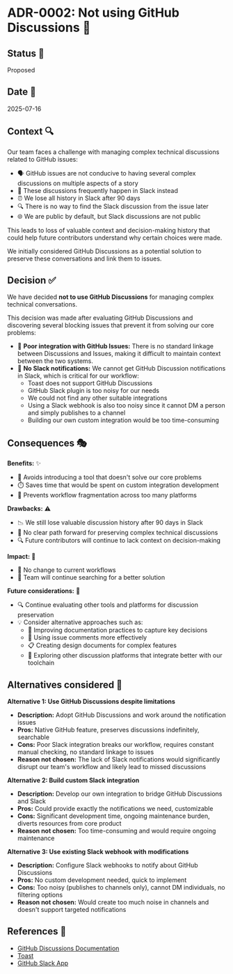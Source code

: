 # ADR-0002: Not using GitHub Discussions 💬

## Status 🚦

Proposed

## Date 📅

2025-07-16

## Context 🔍

Our team faces a challenge with managing complex technical discussions related to GitHub issues:

* 🗣️ GitHub issues are not conducive to having several complex discussions on multiple aspects of a story
* 💬 These discussions frequently happen in Slack instead
* ⏰ We lose all history in Slack after 90 days
* 🔍 There is no way to find the Slack discussion from the issue later
* 🌐 We are public by default, but Slack discussions are not public

This leads to loss of valuable context and decision-making history that could help future contributors understand why certain choices were made.

We initially considered GitHub Discussions as a potential solution to preserve these conversations and link them to issues.

## Decision ✅

We have decided **not to use GitHub Discussions** for managing complex technical conversations.

This decision was made after evaluating GitHub Discussions and discovering several blocking issues that prevent it from solving our core problems:

* 🔗 **Poor integration with GitHub Issues:** There is no standard linkage between Discussions and Issues, making it difficult to maintain context between the two systems.
* 🚫 **No Slack notifications:** We cannot get GitHub Discussion notifications in Slack, which is critical for our workflow:
  * Toast does not support GitHub Discussions
  * GitHub Slack plugin is too noisy for our needs
  * We could not find any other suitable integrations
  * Using a Slack webhook is also too noisy since it cannot DM a person and simply publishes to a channel
  * Building our own custom integration would be too time-consuming

## Consequences 🎭

**Benefits:** ✨

* 🎯 Avoids introducing a tool that doesn't solve our core problems
* ⏱️ Saves time that would be spent on custom integration development
* 🔄 Prevents workflow fragmentation across too many platforms

**Drawbacks:** ⚠️

* 📉 We still lose valuable discussion history after 90 days in Slack
* 🤷 No clear path forward for preserving complex technical discussions
* 🔍 Future contributors will continue to lack context on decision-making

**Impact:** 💫

* 🚦 No change to current workflows
* 🔎 Team will continue searching for a better solution

**Future considerations:** 🔮

* 🔍 Continue evaluating other tools and platforms for discussion preservation
* 💡 Consider alternative approaches such as:
  * 📝 Improving documentation practices to capture key decisions
  * 💭 Using issue comments more effectively
  * 📋 Creating design documents for complex features
  * 🔧 Exploring other discussion platforms that integrate better with our toolchain

## Alternatives considered 🤔

**Alternative 1: Use GitHub Discussions despite limitations**

* **Description:** Adopt GitHub Discussions and work around the notification issues
* **Pros:** Native GitHub feature, preserves discussions indefinitely, searchable
* **Cons:** Poor Slack integration breaks our workflow, requires constant manual checking, no standard linkage to issues
* **Reason not chosen:** The lack of Slack notifications would significantly disrupt our team's workflow and likely lead to missed discussions

**Alternative 2: Build custom Slack integration**

* **Description:** Develop our own integration to bridge GitHub Discussions and Slack
* **Pros:** Could provide exactly the notifications we need, customizable
* **Cons:** Significant development time, ongoing maintenance burden, diverts resources from core product
* **Reason not chosen:** Too time-consuming and would require ongoing maintenance

**Alternative 3: Use existing Slack webhook with modifications**

* **Description:** Configure Slack webhooks to notify about GitHub Discussions
* **Pros:** No custom development needed, quick to implement
* **Cons:** Too noisy (publishes to channels only), cannot DM individuals, no filtering options
* **Reason not chosen:** Would create too much noise in channels and doesn't support targeted notifications

## References 📖

* [GitHub Discussions Documentation](https://docs.github.com/en/discussions)
* [Toast](https://www.toast.ninja/)
* [GitHub Slack App](https://github.com/integrations/slack)
